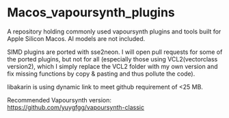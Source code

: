 # Macos_vapoursynth_plugins
A repository holding commonly used vapoursynth plugins and tools built for Apple Silicon Macos. AI models are not included.

SIMD plugins are ported with sse2neon. I will open pull requests for some of the ported plugins, but not for all (especially those using VCL2(vectorclass version2), which I simply replace the VCL2 folder with my own version and fix missing functions by copy & pasting and thus pollute the code).

libakarin is using dynamic link to meet github requirement of <25 MB.

Recommended Vapoursynth version: https://github.com/yuygfgg/vapoursynth-classic
